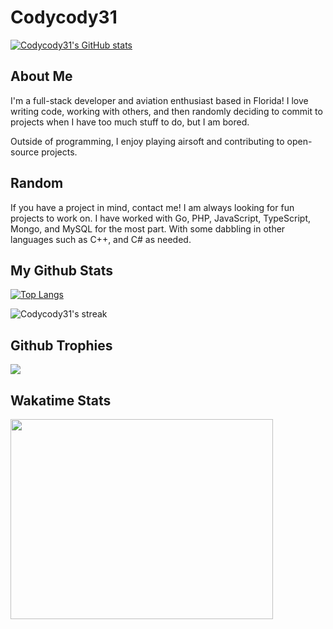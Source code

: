 # Codycody31

[![Codycody31's GitHub stats](https://github-readme-stats.vercel.app/api?username=Codycody31&count_private=true&show_icons=true&theme=vue-dark)](https://github.com/Codycody31)

## About Me

I'm a full-stack developer and aviation enthusiast based in Florida! I love writing code, working with others, and then randomly deciding to commit to projects when I have too much stuff to do, but I am bored.

Outside of programming, I enjoy playing airsoft and contributing to open-source projects.

## Random

If you have a project in mind, contact me! I am always looking for fun projects to work on. I have worked with Go, PHP, JavaScript, TypeScript, Mongo, and MySQL for the most part. With some dabbling in other languages such as C++, and C# as needed.

## My Github Stats 

[![Top Langs](https://github-readme-stats.vercel.app/api/top-langs/?username=Codycody31&langs_count=8&layout=compact&theme=vue-dark)](https://github.com/Codycody31)

<p><img align="center" src="https://github-readme-streak-stats.herokuapp.com?user=Codycody31&theme=vue-dark&hide_border=true&date_format=j%20M%5B%20Y%5D" alt="Codycody31's streak" /></p>
  
## Github Trophies

<img src="https://github-profile-trophy.vercel.app/?username=Codycody31&theme=algolia&column=5">

## Wakatime Stats
 <p>
    <img src="https://wakatime.com/share/@Insidious_Fiddler/8fca668c-2b44-436e-9cd2-079a201e719b.svg" height="320" width="420">
 </p> 
  
</body>
